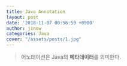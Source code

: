 ```yaml
---
title: Java Annotation
layout: post
date: '2018-11-07 00:56:59 +0900'
author: jinow
categories: Java
cover: "/assets/posts/1.jpg"
---
```


> 어노테이션은 Java의 **메타데이터**를 의미한다.